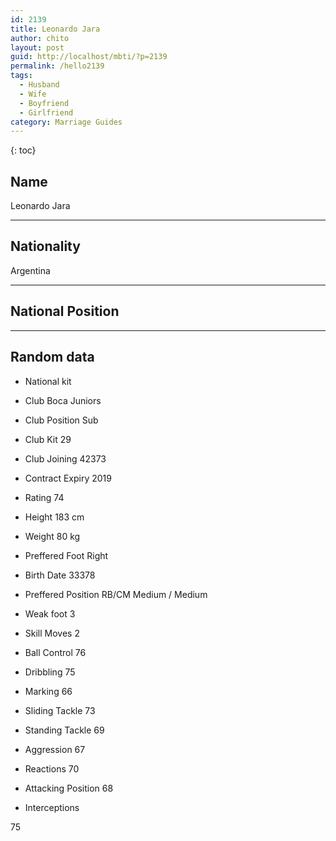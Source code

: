 ```yaml
---
id: 2139
title: Leonardo Jara
author: chito
layout: post
guid: http://localhost/mbti/?p=2139
permalink: /hello2139
tags:
  - Husband
  - Wife
  - Boyfriend
  - Girlfriend
category: Marriage Guides
---
```



{: toc}


## Name  
Leonardo Jara 

* * *

## Nationality  
Argentina 

* * *

## National Position 

* * *

## Random data 

  * National kit 
  * Club 
Boca Juniors 

  * Club Position 
Sub 

  * Club Kit 
29 

  * Club Joining 
42373 

  * Contract Expiry 
2019 

  * Rating 
74 

  * Height 
183 cm 

  * Weight 
80 kg 

  * Preffered Foot 
Right 

  * Birth Date 
33378 

  * Preffered Position 
RB/CM Medium / Medium 

  * Weak foot 
3 

  * Skill Moves 
2 

  * Ball Control 
76 

  * Dribbling 
75 

  * Marking 
66 

  * Sliding Tackle 
73 

  * Standing Tackle 
69 

  * Aggression 
67 

  * Reactions 
70 

  * Attacking Position 
68 

  * Interceptions 

75</ul>